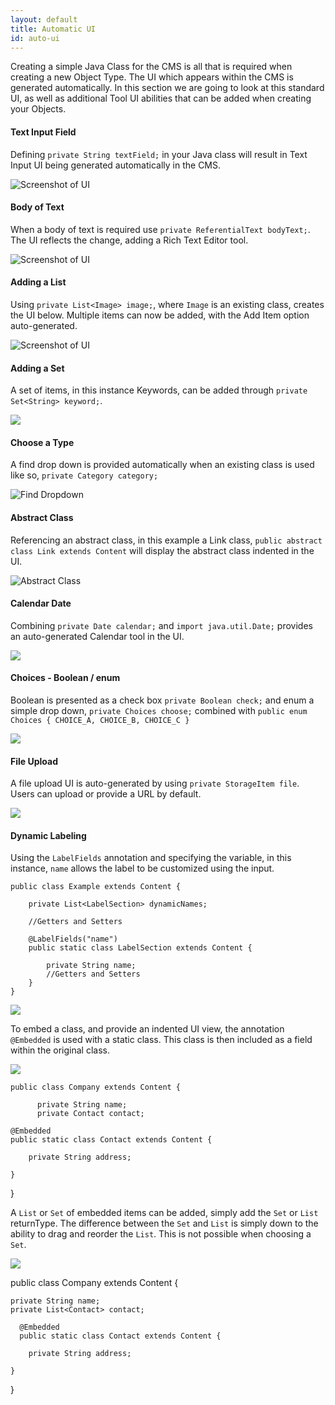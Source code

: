 ```yaml
---
layout: default
title: Automatic UI
id: auto-ui
---
```



Creating a simple Java Class for the CMS is all that is required when creating a new Object Type. The UI which appears within the CMS is generated automatically. In this section we are going to look at this standard UI, as well as additional Tool UI abilities that can be added when creating your Objects.

#### Text Input Field

Defining `private String textField;` in your Java class will result in Text Input UI being generated automatically in the CMS.

![Screenshot of UI](http://docs.brightspot.s3.amazonaws.com/text-field-ui.png)

#### Body of Text

When a body of text is required use `private ReferentialText bodyText;`. The UI reflects the change, adding a Rich Text Editor tool.

![Screenshot of UI](http://docs.brightspot.s3.amazonaws.com/body-text-ui.png)

#### Adding a List

Using `private List<Image> image;`, where `Image` is an existing class, creates the UI below. Multiple items can now be added, with the Add Item option auto-generated.

![Screenshot of UI](http://docs.brightspot.s3.amazonaws.com/list-option-ui.png)

#### Adding a Set

A set of items, in this instance Keywords, can be added through `private Set<String> keyword;`.

<img class="smaller" src="http://docs.brightspot.s3.amazonaws.com/set-option-ui.png"/>

#### Choose a Type

A find drop down is provided automatically when an existing class is used like so, `private Category category;`

![Find Dropdown](http://docs.brightspot.s3.amazonaws.com/find-tool-ui.png)

#### Abstract Class

Referencing an abstract class, in this example a Link class, `public abstract class Link extends Content` will display the abstract class indented in the UI.

![Abstract Class ](http://docs.brightspot.s3.amazonaws.com/abstract-class-ui.png)

#### Calendar Date

Combining `private Date calendar;` and `import java.util.Date;` provides an auto-generated Calendar tool in the UI.

<img class="smaller" src="http://docs.brightspot.s3.amazonaws.com/date-tool-ui.png"/>

#### Choices - Boolean / enum

Boolean is presented as a check box `private Boolean check;` and enum a simple drop down, `private Choices choose;` combined with `public enum Choices { CHOICE_A, CHOICE_B, CHOICE_C }`

<img class="smaller" src="http://docs.brightspot.s3.amazonaws.com/choices-ui.png"/>

#### File Upload

A file upload UI is auto-generated by using `private StorageItem file`. Users can upload or provide a URL by default.

<img class="smaller" src="http://docs.brightspot.s3.amazonaws.com/storage-item-ui.png"/>

#### Dynamic Labeling

Using the `LabelFields` annotation and specifying the variable, in this instance, `name` allows the label to be customized using the input.

    public class Example extends Content {
    
        private List<LabelSection> dynamicNames;
    
        //Getters and Setters
    
        @LabelFields("name")
        public static class LabelSection extends Content {
        
            private String name;
            //Getters and Setters
        }
    }

<img class="smaller" src="http://docs.brightspot.s3.amazonaws.com/dynamic-label-ui.png"/>

To embed a class, and provide an indented UI view, the annotation `@Embedded` is used with a static class. This class is then included as a field within the original class.

<img  src="http://docs.brightspot.s3.amazonaws.com/embedded_content.png"/>

    public class Company extends Content {

          private String name;
          private Contact contact;

    @Embedded
    public static class Contact extends Content {

        private String address;

    }

   }

A `List` or `Set` of embedded items can be added, simply add the `Set` or `List` returnType. The difference between the `Set` and `List` is simply down to the ability to drag and reorder the `List`. This is not possible when choosing a `Set`.

<img  src="http://docs.brightspot.s3.amazonaws.com/embed_list_set.png"/>

public class Company extends Content {

	private String name;
	private List<Contact> contact;

	  @Embedded
	  public static class Contact extends Content {

	  	private String address;

    }
}